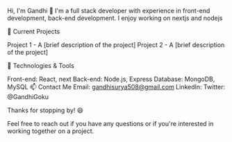 Hi, I'm Gandhi 👋
I'm a full stack developer with experience in front-end development, back-end development. I enjoy working on nextjs and nodejs

🔭 Current Projects

Project 1 - A [brief description of the project]
Project 2 - A [brief description of the project]

🌱 Technologies & Tools

Front-end: React, next
Back-end: Node.js, Express
Database: MongoDB, MySQL
📫 Contact Me
Email: gandhisurya508@gmail.com
LinkedIn: 
Twitter: @GandhiGoku

Thanks for stopping by! 😄

Feel free to reach out if you have any questions or if you're interested in working together on a project.
